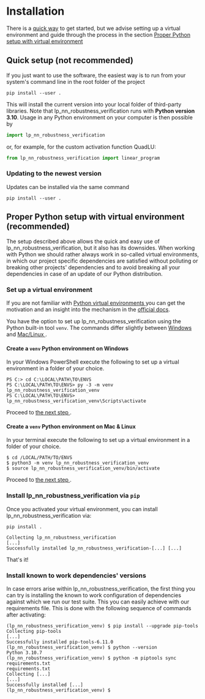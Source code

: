 # Installation

There is a [quick way](#quick-setup-not-recommended) to get started, but we advise 
setting up a virtual environment and guide through the process in the section
[Proper Python setup with virtual environment
](#proper-python-setup-with-virtual-environment--recommended)

## Quick setup (**not recommended**)

If you just want to use the software, the easiest way is to run from your
system's command line in the root folder of the project

```shell
pip install --user .
```

This will install the current version into your local folder of third-party libraries. 
Note that lp_nn_robustness_verification runs with **Python 
version 3.10**. Usage in any Python environment on your computer is then possible by

```python
import lp_nn_robustness_verification
```

or, for example, for the custom activation function QuadLU:

```python
from lp_nn_robustness_verification import linear_program
```

### Updating to the newest version

Updates can be installed via the same command

```shell
pip install --user .
```

## Proper Python setup with virtual environment  (**recommended**)

The setup described above allows the quick and easy use of
lp_nn_robustness_verification, but it also has its downsides. 
When working with Python we should rather always work in so-called virtual 
environments, in which our project specific dependencies are satisfied without 
polluting or breaking other projects' dependencies and to avoid breaking all your 
dependencies in case of an update of our Python distribution.

### Set up a virtual environment

If you are not familiar with [Python virtual environments
](https://docs.python.org/3/glossary.html#term-virtual-environment) you can get the
motivation and an insight into the mechanism in the
[official docs](https://docs.python.org/3/tutorial/venv.html).

You have the option to set up lp_nn_robustness_verification using the Python 
built-in tool `venv`. The commands differ slightly between [Windows
](#create-a-venv-python-environment-on-windows) and [Mac/Linux
](#create-a-venv-python-environment-on-mac--linux).

#### Create a `venv` Python environment on Windows

In your Windows PowerShell execute the following to set up a virtual environment in
a folder of your choice.

```shell
PS C:> cd C:\LOCAL\PATH\TO\ENVS
PS C:\LOCAL\PATH\TO\ENVS> py -3 -m venv lp_nn_robustness_verification_venv
PS C:\LOCAL\PATH\TO\ENVS> lp_nn_robustness_verification_venv\Scripts\activate
```

Proceed to [the next step
](#install-lp_nn_robustness_verification-via-pip).

#### Create a `venv` Python environment on Mac & Linux

In your terminal execute the following to set up a virtual environment in a folder
of your choice.

```shell
$ cd /LOCAL/PATH/TO/ENVS
$ python3 -m venv lp_nn_robustness_verification_venv
$ source lp_nn_robustness_verification_venv/bin/activate
```

Proceed to [the next step
](#install-lp_nn_robustness_verification-via-pip).

### Install lp_nn_robustness_verification via `pip`

Once you activated your virtual environment, you can install
lp_nn_robustness_verification via:

```shell
pip install .
```

```shell
Collecting lp_nn_robustness_verification
[...]
Successfully installed lp_nn_robustness_verification-[...] [...]
```

That's it!

### Install known to work dependencies' versions

In case errors arise within lp_nn_robustness_verification, 
the first thing you can try is installing the known to work configuration of 
dependencies against which we run our test suite. This you can easily achieve with 
our requirements file. This is done with the following sequence of commands after 
activating:

```shell
(lp_nn_robustness_verification_venv) $ pip install --upgrade pip-tools
Collecting pip-tools
[...]
Successfully installed pip-tools-6.11.0
(lp_nn_robustness_verification_venv) $ python --version
Python 3.10.7
(lp_nn_robustness_verification_venv) $ python -m piptools sync requirements.txt 
requirements.txt
Collecting [...]
[...]
Successfully installed [...]
(lp_nn_robustness_verification_venv) $
```
